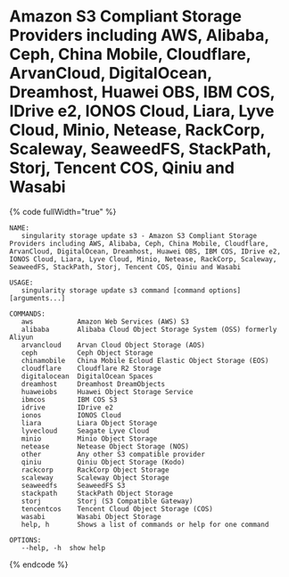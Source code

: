 # Amazon S3 Compliant Storage Providers including AWS, Alibaba, Ceph, China Mobile, Cloudflare, ArvanCloud, DigitalOcean, Dreamhost, Huawei OBS, IBM COS, IDrive e2, IONOS Cloud, Liara, Lyve Cloud, Minio, Netease, RackCorp, Scaleway, SeaweedFS, StackPath, Storj, Tencent COS, Qiniu and Wasabi

{% code fullWidth="true" %}
```
NAME:
   singularity storage update s3 - Amazon S3 Compliant Storage Providers including AWS, Alibaba, Ceph, China Mobile, Cloudflare, ArvanCloud, DigitalOcean, Dreamhost, Huawei OBS, IBM COS, IDrive e2, IONOS Cloud, Liara, Lyve Cloud, Minio, Netease, RackCorp, Scaleway, SeaweedFS, StackPath, Storj, Tencent COS, Qiniu and Wasabi

USAGE:
   singularity storage update s3 command [command options] [arguments...]

COMMANDS:
   aws           Amazon Web Services (AWS) S3
   alibaba       Alibaba Cloud Object Storage System (OSS) formerly Aliyun
   arvancloud    Arvan Cloud Object Storage (AOS)
   ceph          Ceph Object Storage
   chinamobile   China Mobile Ecloud Elastic Object Storage (EOS)
   cloudflare    Cloudflare R2 Storage
   digitalocean  DigitalOcean Spaces
   dreamhost     Dreamhost DreamObjects
   huaweiobs     Huawei Object Storage Service
   ibmcos        IBM COS S3
   idrive        IDrive e2
   ionos         IONOS Cloud
   liara         Liara Object Storage
   lyvecloud     Seagate Lyve Cloud
   minio         Minio Object Storage
   netease       Netease Object Storage (NOS)
   other         Any other S3 compatible provider
   qiniu         Qiniu Object Storage (Kodo)
   rackcorp      RackCorp Object Storage
   scaleway      Scaleway Object Storage
   seaweedfs     SeaweedFS S3
   stackpath     StackPath Object Storage
   storj         Storj (S3 Compatible Gateway)
   tencentcos    Tencent Cloud Object Storage (COS)
   wasabi        Wasabi Object Storage
   help, h       Shows a list of commands or help for one command

OPTIONS:
   --help, -h  show help
```
{% endcode %}
